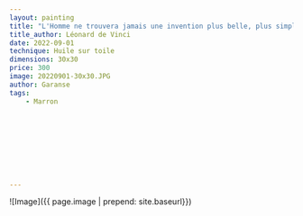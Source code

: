 ```yaml
---
layout: painting
title: "L'Homme ne trouvera jamais une invention plus belle, plus simple ou plus directe que la nature, car dans ses inventions rien ne manque et rien n'est excessif."  						  						 	 					                                    
title_author: Léonard de Vinci                                   
date: 2022-09-01
technique: Huile sur toile 
dimensions: 30x30
price: 300
image: 20220901-30x30.JPG
author: Garanse
tags:
    - Marron

  
  
  
  
  
  
  
  
---
```

![Image]({{ page.image | prepend: site.baseurl}})



